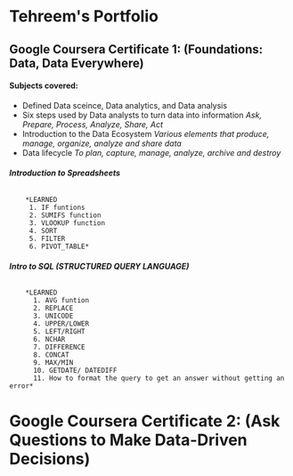 # Tehreem's Portfolio 

## Google Coursera Certificate 1: (Foundations: Data, Data Everywhere)
####  Subjects covered:
  * Defined Data sceince, Data analytics, and Data analysis
  * Six steps used by Data analysts to turn data into information 
    *Ask, Prepare, Process, Analyze, Share, Act*
  * Introduction to the Data Ecosystem
    *Various elements that produce, manage, organize, analyze and share data*
  * Data lifecycle
    *To plan, capture, manage, analyze, archive and destroy*
###### **Introduction to Spreadsheets**
        *LEARNED
         1. IF funtions 
         2. SUMIFS function 
         3. VLOOKUP function 
         4. SORT 
         5. FILTER
         6. PIVOT_TABLE*
###### **Intro to SQL (STRUCTURED QUERY LANGUAGE)**
        *LEARNED
          1. AVG funtion
          2. REPLACE
          3. UNICODE
          4. UPPER/LOWER
          5. LEFT/RIGHT
          6. NCHAR
          7. DIFFERENCE
          8. CONCAT
          9. MAX/MIN
          10. GETDATE/ DATEDIFF
          11. How to format the query to get an answer without getting an error*
# Google Coursera Certificate 2: (Ask Questions to Make Data-Driven Decisions)
    
